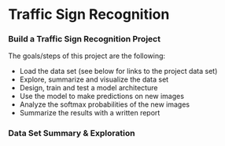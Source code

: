 # **Traffic Sign Recognition** 


### **Build a Traffic Sign Recognition Project**
The goals/steps of this project are the following:
<a href="https://raw.githubusercontent.com/neelrast/lenet-traffic-sign-classifier/master/README.md"></a>
  
* Load the data set (see below for links to the project data set)
* Explore, summarize and visualize the data set
* Design, train and test a model architecture
* Use the model to make predictions on new images
* Analyze the softmax probabilities of the new images
* Summarize the results with a written report

### Data Set Summary & Exploration
